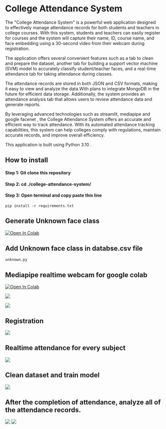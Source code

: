# College Attendance System

The "College Attendance System" is a powerful web application designed to effectively manage attendance records for both students and teachers in college courses. With this system, students and teachers can easily register for courses and the system will capture their name, ID, course name, and face embedding using a 30-second video from their webcam during registration.

The application offers several convenient features such as a tab to clean and prepare the dataset, another tab for building a support vector machine (SVM) model to accurately classify student/teacher faces, and a real-time attendance tab for taking attendance during classes.

The attendance records are stored in both JSON and CSV formats, making it easy to view and analyze the data.With plans to integrate MongoDB in the future for efficient data storage. Additionally, the system provides an attendance analysis tab that allows users to review attendance data and generate reports.

By leveraging advanced technologies such as streamlit, mediapipe and google facenet , the College Attendance System offers an accurate and efficient way to track attendance. With its automated attendance tracking capabilities, this system can help colleges comply with regulations, maintain accurate records, and improve overall efficiency.


This application is built using Python 3.10 .

## How to install 
####  Step 1: Git clone this repository
####  Step 2: cd ./college-attendance-system/
####  Step 3: Open terminal and copy paste this line
```
pip install -r requirements.txt
```
## Generate Unknown face class
[![Open In Colab](https://colab.research.google.com/assets/colab-badge.svg)](https://colab.research.google.com/github/p-p-p-p/college-attendance-system/blob/main/unknown_face.ipynb)

## Add Unknown face class in databse.csv file
```
unknown.py
```
## Mediapipe realtime webcam for google colab
[![Open In Colab](https://colab.research.google.com/assets/colab-badge.svg)](https://colab.research.google.com/github/p-p-p-p/college-attendance-system/blob/main/mediapipe_webcam.ipynb)

![](https://github.com/p-p-p-p/college-attendance-system/blob/main/images/clip.gif)

![](https://github.com/p-p-p-p/college-attendance-system/blob/main/images/1.png)
## Registration
![](https://github.com/p-p-p-p/college-attendance-system/blob/main/images/2.png)
## Realtime attendance for every subject
![](https://github.com/p-p-p-p/college-attendance-system/blob/main/images/3.png)
## Clean dataset and train model
![](https://github.com/p-p-p-p/college-attendance-system/blob/main/images/4.png)
## After the completion of attendance, analyze all of the attendance records.
![](https://github.com/p-p-p-p/college-attendance-system/blob/main/images/5.png)
![](https://github.com/p-p-p-p/college-attendance-system/blob/main/images/6.png)
